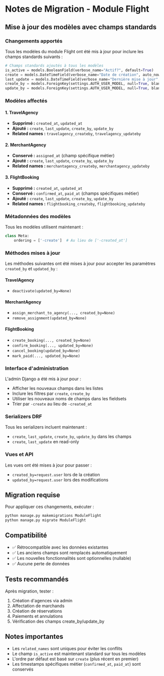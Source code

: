 # Notes de Migration - Module Flight

## Mise à jour des modèles avec champs standards

### Changements apportés

Tous les modèles du module Flight ont été mis à jour pour inclure les champs standards suivants :

```python
# Champs standards ajoutés à tous les modèles
is_active = models.BooleanField(verbose_name="Actif?", default=True)
create = models.DateTimeField(verbose_name="Date de création", auto_now_add=True)
last_update = models.DateTimeField(verbose_name="Dernière mise à jour", auto_now=True)
create_by = models.ForeignKey(settings.AUTH_USER_MODEL, null=True, blank=True, on_delete=models.SET_NULL, related_name="..._createby", verbose_name="Créé par")
update_by = models.ForeignKey(settings.AUTH_USER_MODEL, null=True, blank=True, on_delete=models.SET_NULL, related_name="..._updateby", verbose_name="Mis à jour par")
```

### Modèles affectés

#### 1. TravelAgency
- **Supprimé :** `created_at`, `updated_at`
- **Ajouté :** `create`, `last_update`, `create_by`, `update_by`
- **Related names :** `travelagency_createby`, `travelagency_updateby`

#### 2. MerchantAgency
- **Conservé :** `assigned_at` (champ spécifique métier)
- **Ajouté :** `create`, `last_update`, `create_by`, `update_by`
- **Related names :** `merchantagency_createby`, `merchantagency_updateby`

#### 3. FlightBooking
- **Supprimé :** `created_at`, `updated_at`
- **Conservé :** `confirmed_at`, `paid_at` (champs spécifiques métier)
- **Ajouté :** `create`, `last_update`, `create_by`, `update_by`
- **Related names :** `flightbooking_createby`, `flightbooking_updateby`

### Métadonnées des modèles

Tous les modèles utilisent maintenant :
```python
class Meta:
    ordering = ['-create']  # Au lieu de ['-created_at']
```

### Méthodes mises à jour

Les méthodes suivantes ont été mises à jour pour accepter les paramètres `created_by` et `updated_by` :

#### TravelAgency
- `deactivate(updated_by=None)`

#### MerchantAgency
- `assign_merchant_to_agency(..., created_by=None)`
- `remove_assignment(updated_by=None)`

#### FlightBooking
- `create_booking(..., created_by=None)`
- `confirm_booking(..., updated_by=None)`
- `cancel_booking(updated_by=None)`
- `mark_paid(..., updated_by=None)`

### Interface d'administration

L'admin Django a été mis à jour pour :
- Afficher les nouveaux champs dans les listes
- Inclure les filtres par `create`, `create_by`
- Utiliser les nouveaux noms de champs dans les fieldsets
- Trier par `-create` au lieu de `-created_at`

### Serializers DRF

Tous les serializers incluent maintenant :
- `create`, `last_update`, `create_by`, `update_by` dans les champs
- `create`, `last_update` en read-only

### Vues et API

Les vues ont été mises à jour pour passer :
- `created_by=request.user` lors de la création
- `updated_by=request.user` lors des modifications

## Migration requise

Pour appliquer ces changements, exécuter :

```bash
python manage.py makemigrations ModuleFlight
python manage.py migrate ModuleFlight
```

## Compatibilité

- ✅ Rétrocompatible avec les données existantes
- ✅ Les anciens champs sont remplacés automatiquement
- ✅ Les nouvelles fonctionnalités sont optionnelles (nullable)
- ✅ Aucune perte de données

## Tests recommandés

Après migration, tester :
1. Création d'agences via admin
2. Affectation de marchands
3. Création de réservations
4. Paiements et annulations
5. Vérification des champs create_by/update_by

## Notes importantes

- Les `related_names` sont uniques pour éviter les conflits
- Le champ `is_active` est maintenant standard sur tous les modèles
- L'ordre par défaut est basé sur `create` (plus récent en premier)
- Les timestamps spécifiques métier (`confirmed_at`, `paid_at`) sont conservés
